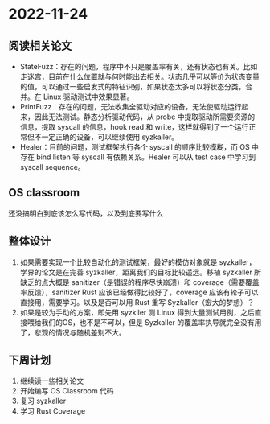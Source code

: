 # 2022-11-24

## 阅读相关论文
- StateFuzz：存在的问题，程序中不只是覆盖率有关，还有状态也有关。比如走迷宫，目前在什么位置就与何时能出去相关。状态几乎可以等价为状态变量的值，可以通过一些启发式的特征识别，如果状态太多可以将状态分类，合并。在 Linux 驱动测试中效果显著。
- PrintFuzz：存在的问题，无法收集全驱动对应的设备，无法使驱动运行起来，因此无法测试。静态分析驱动代码，从 probe 中提取驱动所需要资源的信息，提取 syscall 的信息，hook read 和 write，这样就得到了一个运行正常但不一定正确的设备，可以继续使用 syzkaller。
- Healer：目前的问题，测试框架执行各个 syscall 的顺序比较模糊，而 OS 中存在 bind listen 等 syscall 有依赖关系。Healer 可以从 test case 中学习到 syscall sequence。

## OS classroom
还没搞明白到底该怎么写代码，以及到底要写什么

## 整体设计
1. 如果需要实现一个比较自动化的测试框架，最好的模仿对象就是 syzkaller，学界的论文是在完善 syzkaller，距离我们的目标比较遥远。移植 syzkaller 所缺乏的点大概是 sanitizer（是错误的程序尽快崩溃）和 coverage（需要覆盖率反馈），sanitizer Rust 应该已经做得比较好了，coverage 应该有轮子可以直接用，需要学习。以及是否可以用 Rust 重写 Syzkaller（宏大的梦想）？
2. 如果是较为手动的方案，即先用 syzkller 测 Linux 得到大量测试用例，之后直接喂给我们的OS，也不是不可以，但是 Syzkaller 的覆盖率执导就完全没有用了，悲观的情况与随机差别不大。

## 下周计划
1. 继续读一些相关论文
2. 开始编写 OS Classroom 代码
3. 复习 syzkaller
4. 学习 Rust Coverage
